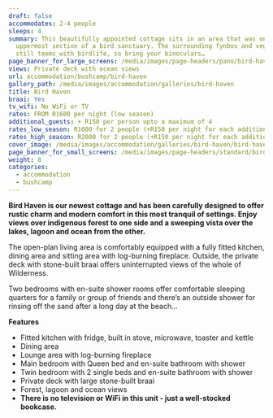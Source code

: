 ```yaml
---
draft: false
accommodates: 2-4 people
sleeps: 4
summary: This beautifully appointed cottage sits in an area that was once the
  uppermost section of a bird sanctuary. The surrounding fynbos and vegetation
  still teems with birdlife, so bring your binoculars…
page_banner_for_large_screens: /media/images/page-headers/pano/bird-haven.jpg
views: Private deck with ocean views
url: accommodation/bushcamp/bird-haven
gallery_path: /media/images/accommodation/galleries/bird-haven
title: Bird Haven
braai: Yes
tv_wifi: No WiFi or TV
rates: FROM R1600 per night (low season)
additional_guests: + R150 per person upto a maximum of 4
rates_low_season: R1600 for 2 people (+R150 per night for each additional person – max 4)
rates_high_season: R2000 for 2 people (+R150 per night for each additional person – max 4)
cover_image: /media/images/accommodation/galleries/bird-haven/bird-haven-12.jpg
page_banner_for_small_screens: /media/images/page-headers/standard/bird-haven.jpg
weight: 8
categories:
  - accommodation
  - bushcamp
---
```

**Bird Haven is our newest cottage and has been carefully designed to offer rustic charm and modern comfort in this most tranquil of settings. Enjoy views over indigenous forest to one side and a sweeping vista over the lakes, lagoon and ocean from the other.**

The open-plan living area is comfortably equipped with a fully fitted kitchen, dining area and sitting area with log-burning fireplace. Outside, the private deck with stone-built braai offers uninterrupted views of the whole of Wilderness.

Two bedrooms with en-suite shower rooms offer comfortable sleeping quarters for a family or group of friends and there’s an outside shower for rinsing off the sand after a long day at the beach…

**Features**

* Fitted kitchen with fridge, built in stove, microwave, toaster and kettle
* Dining area
* Lounge area with log-burning fireplace
* Main bedroom with Queen bed and en-suite bathroom with shower
* Twin bedroom with 2 single beds and en-suite bathroom with shower
* Private deck with large stone-built braai
* Forest, lagoon and ocean views
* **There is no television or WiFi in this unit - just a well-stocked bookcase.**